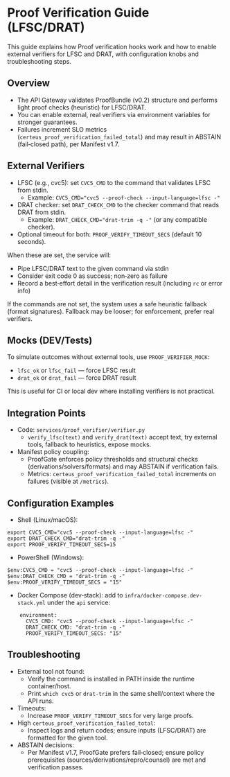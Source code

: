 # Proof Verification Guide (LFSC/DRAT)

This guide explains how Proof verification hooks work and how to enable external verifiers for LFSC and DRAT, with configuration knobs and troubleshooting steps.

## Overview

- The API Gateway validates ProofBundle (v0.2) structure and performs light proof checks (heuristic) for LFSC/DRAT.
- You can enable external, real verifiers via environment variables for stronger guarantees.
- Failures increment SLO metrics (`certeus_proof_verification_failed_total`) and may result in ABSTAIN (fail‑closed path), per Manifest v1.7.

## External Verifiers

- LFSC (e.g., cvc5): set `CVC5_CMD` to the command that validates LFSC from stdin.
  - Example: `CVC5_CMD="cvc5 --proof-check --input-language=lfsc -"`
- DRAT checker: set `DRAT_CHECK_CMD` to the checker command that reads DRAT from stdin.
  - Example: `DRAT_CHECK_CMD="drat-trim -q -"` (or any compatible checker).
- Optional timeout for both: `PROOF_VERIFY_TIMEOUT_SECS` (default 10 seconds).

When these are set, the service will:
- Pipe LFSC/DRAT text to the given command via stdin
- Consider exit code 0 as success; non‑zero as failure
- Record a best‑effort detail in the verification result (including `rc` or error info)

If the commands are not set, the system uses a safe heuristic fallback (format signatures). Fallback may be looser; for enforcement, prefer real verifiers.

## Mocks (DEV/Tests)

To simulate outcomes without external tools, use `PROOF_VERIFIER_MOCK`:
- `lfsc_ok` or `lfsc_fail` — force LFSC result
- `drat_ok` or `drat_fail` — force DRAT result

This is useful for CI or local dev where installing verifiers is not practical.

## Integration Points

- Code: `services/proof_verifier/verifier.py`
  - `verify_lfsc(text)` and `verify_drat(text)` accept text, try external tools, fallback to heuristics, expose mocks.
- Manifest policy coupling:
  - ProofGate enforces policy thresholds and structural checks (derivations/solvers/formats) and may ABSTAIN if verification fails.
  - Metrics: `certeus_proof_verification_failed_total` increments on failures (visible at `/metrics`).

## Configuration Examples

- Shell (Linux/macOS):
```
export CVC5_CMD="cvc5 --proof-check --input-language=lfsc -"
export DRAT_CHECK_CMD="drat-trim -q -"
export PROOF_VERIFY_TIMEOUT_SECS=15
```

- PowerShell (Windows):
```
$env:CVC5_CMD = "cvc5 --proof-check --input-language=lfsc -"
$env:DRAT_CHECK_CMD = "drat-trim -q -"
$env:PROOF_VERIFY_TIMEOUT_SECS = "15"
```

- Docker Compose (dev‑stack): add to `infra/docker-compose.dev-stack.yml` under the `api` service:
```
    environment:
      CVC5_CMD: "cvc5 --proof-check --input-language=lfsc -"
      DRAT_CHECK_CMD: "drat-trim -q -"
      PROOF_VERIFY_TIMEOUT_SECS: "15"
```

## Troubleshooting

- External tool not found:
  - Verify the command is installed in PATH inside the runtime container/host.
  - Print `which cvc5` or `drat-trim` in the same shell/context where the API runs.
- Timeouts:
  - Increase `PROOF_VERIFY_TIMEOUT_SECS` for very large proofs.
- High `certeus_proof_verification_failed_total`:
  - Inspect logs and return codes; ensure inputs (LFSC/DRAT) are formatted for the given tool.
- ABSTAIN decisions:
  - Per Manifest v1.7, ProofGate prefers fail‑closed; ensure policy prerequisites (sources/derivations/repro/counsel) are met and verification passes.

